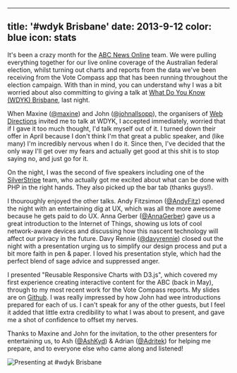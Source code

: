 ----
title: '#wdyk Brisbane'
date: 2013-9-12
color: blue
icon: stats
----

It's been a crazy month for the [ABC News Online](http://www.abc.net.au/news/) team. We were pulling everything together for our live online coverage of the Australian federal election, whilst turning out charts and reports from the data we've been receiving from the Vote Compass app that has been running throughout the election campaign. With than in mind, you can understand why I was a bit worried about also committing to giving a talk at [What Do You Know (WDYK) Brisbane](http://www.webdirections.org/events/wdyk-brisbane/), last night.

When Maxine ([@maxine](https://twitter.com/maxine)) and John ([@johnallsopp](https://twitter.com/johnallsopp)), the organisers of [Web Directions](http://www.webdirections.org/) invited me to talk at WDYK, I accepted immediately, worried that if I gave it too much thought, I'd talk myself out of it. I turned down their offer in April because I don't think I'm that great a public speaker, and (like many) I'm incredibly nervous when I do it. Since then, I've decided that the only way I'll get over my fears and actually get good at this shit is to stop saying no, and just go for it.

On the night, I was the second of five speakers including one of the [SilverStripe](http://www.silverstripe.com.au/) team, who actually got me excited about what can be done with PHP in the right hands. They also picked up the bar tab (thanks guys!).

I thouroughly enjoyed the other talks. Andy Fitzsimon ([@AndyFitz](https://twitter.com/@andyfitz)) opened the night with an entertaining dig at UX, which was all the more awesome because he gets paid to do UX. Anna Gerber ([@AnnaGerber](https://twitter.com/annagerber)) gave us a great introduction to the Internet of Things, showing us lots of cool network-aware devices and discussing how this nascent technology will affect our privacy in the future. Davy Rennie ([@davyrennie](https://twitter.com/davyrennie)) closed out the night with a presentation urging us to simplify our design process and put a bit more faith in pen & paper. I loved his presentation style, which had the perfect blend of sage advice and suppressed anger.

I presented "Reusable Responsive Charts with D3.js", which covered my first experience creating interactive content for the ABC (back in May), through to my most recent work for the Vote Compass reports. My slides are on [Github](https://github.com/colingourlay/presentations/tree/master/reusable-responsive-charts-with-d3js). I was really impressed by how John had wee introductions prepared for each of us. I can't speak for any of the other guests, but I feel it added that little extra credibility to what I was about to present, and gave me a shot of confidence to offset my nerves.

Thanks to Maxine and John for the invitation, to the other presenters for entertaining us, to Ash ([@AshKyd](https://twitter.com/ashkyd)) & Adrian ([@Adritek](https://twitter.com/adritek)) for helping me prepare, and to everyone else who came along and listened!

![Presenting at #wdyk Brisbane](/images/presenting-at-wdyk-brisbane.jpg)
